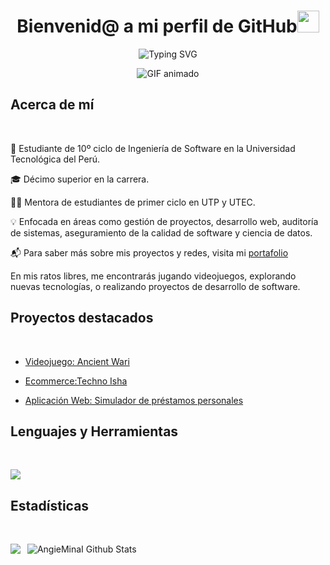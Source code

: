 
<h1 align="center"><b>Bienvenid@ a mi perfil de GitHub</b><img src="https://media.giphy.com/media/hvRJCLFzcasrR4ia7z/giphy.gif" width="35"></h1>

<p align="center">
<img src="https://readme-typing-svg.herokuapp.com?font=Fira+Code&pause=1000&color=2DC0CF&random=false&width=540&lines=%C2%A1Hola!%F0%9F%91%8B+Soy+Angie+Mina+Ishuiza+%F0%9F%91%A9%F0%9F%8F%BB;Pero+puedes+decirme+Asuna%E2%9C%A8;Soy+estudiante+de+Ingenier%C3%ADa+de+Software+%F0%9F%91%A9%E2%80%8D%F0%9F%92%BB;Puedes+contactarme+por+LinkedIn%F0%9F%9F%A6+;Disfruta+del+recorrido+de+mi+perfil+%E2%AC%87%EF%B8%8F" alt="Typing SVG" />
</p>
<div align="center">
  <img src="https://raw.githubusercontent.com/AsunaMina/AsunaMina/main/portada.gif" alt="GIF animado">
</div>

## **Acerca de mí**
<br>

 🌟 Estudiante de 10º ciclo de Ingeniería de Software en la Universidad Tecnológica del Perú.

 🎓 Décimo superior en la carrera.

 👩‍🏫 Mentora de estudiantes de primer ciclo en UTP y UTEC.

 💡 Enfocada en áreas como gestión de proyectos, desarrollo web, auditoría de sistemas, aseguramiento de la calidad de software y ciencia de datos.

 📬 Para saber más sobre mis proyectos y redes, visita mi [portafolio](https://angieminai.github.io/AngieMinaI.github.io-MiPortafolio/)
 
En mis ratos libres, me encontrarás jugando videojuegos, explorando nuevas tecnologías, o realizando proyectos de desarrollo de software.

## **Proyectos destacados**
<br>

- [Videojuego: Ancient Wari](https://github.com/AngieMinaI/Videojuego-Ancient-Wari)
  
- [Ecommerce:Techno Isha](https://github.com/AngieMinaI/Ecommerce-de-Techno-Isha)

- [Aplicación Web: Simulador de préstamos personales](https://github.com/AngieMinaI/Simulador-de-prestamos)



## **Lenguajes y Herramientas**
<br>
<p align="left">
  <a href="https://skillicons.dev">
    <img src="https://skillicons.dev/icons?i=androidstudio,cpp,java,php,py,css,html,js,mysql,sqlite,git,github,vscode,linux,discord,figma,gmail,godot,kali,linkedin,rabbitmq,regex,sublime,ubuntu,windows,&perline=12" />
  </a>
</p>


## **Estadísticas**
<br>
<p>
        <a align="left">
        <p><img align="left" src="https://github-readme-stats.vercel.app/api/top-langs/?username=AngieMinaI&theme=react&hide_border=true&bg_color=0D1117&no-bg=true&no-frame=true&langs_count=25" />
    </a>
    <a align="right">
      &nbsp; <img alt="AngieMinaI Github Stats" src="https://github-readme-stats.vercel.app/api?username=AngieMinaI&show_icons=true&count_private=true&theme=react&hide_border=true&bg_color=0D1117&langs_count=25"/>
    </a>  
</p>
